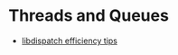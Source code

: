 # Threads and Queues

- [libdispatch efficiency tips](
https://gist.github.com/tclementdev/6af616354912b0347cdf6db159c37057)
